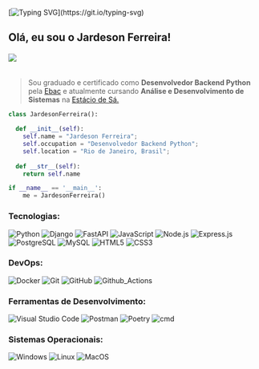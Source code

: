 
[![Typing SVG](https://readme-typing-svg.herokuapp.com?font=Titillium+Web&size=26&color=F37021&vCenter=true&multiline=true&width=500&lines=Bem-vindo+ao+meu+perfil+do+Github!!)](https://git.io/typing-svg)

## Olá, eu sou o Jardeson Ferreira!

<h6 align="left">
  <b>
    <a href = "mailto:jardesonnferreira@gmail.com"><img src="https://custom-icon-badges.demolab.com/badge/E--mail_para_contato-326dca?style=flat&logo=mail&logoColor=white" target="blank"></a>
  </b>
</h6>

> Sou graduado e certificado como **Desenvolvedor Backend Python** pela <a href="https://ebac.art.br/" target="blank">Ebac</a> e atualmente cursando **Análise e Desenvolvimento de Sistemas** na <a href="https://estacio.br" target="blank">Estácio de Sá.</a>

```python
class JardesonFerreira():
    
  def __init__(self):
    self.name = "Jardeson Ferreira";
    self.occupation = "Desenvolvedor Backend Python";
    self.location = "Rio de Janeiro, Brasil";
  
  def __str__(self):
    return self.name

if __name__ == '__main__':
    me = JardesonFerreira()
```

### Tecnologias:

![Python](https://img.shields.io/badge/-Python-444444?style=flat&logo=python)
![Django](https://img.shields.io/badge/-Django-444444?style=flat&logo=django)
![FastAPI](https://img.shields.io/badge/-FastAPI-444444?style=flat&logo=fastapi)
![JavaScript](https://img.shields.io/badge/-JavaScript-444444?style=flat&logo=javascript)
![Node.js](https://img.shields.io/badge/-Node.js-444444?style=flat&logo=node.js)
![Express.js](https://custom-icon-badges.demolab.com/badge/-Express.js-444444?logo=express-js)
![PostgreSQL](https://custom-icon-badges.demolab.com/badge/-PostgreSQL-444444?logo=postgres)
![MySQL](https://custom-icon-badges.demolab.com/badge/-MySQL-444444?logo=mysqldb)
![HTML5](https://img.shields.io/badge/-HTML5-444444?style=flat&logo=HTML5)
![CSS3](https://img.shields.io/badge/-CSS3-444444?style=flat&logo=CSS3&logoColor=1572B6)

### DevOps:

![Docker](https://img.shields.io/badge/-Docker-444444?style=flat&logo=docker&logoColor=1572B6)
![Git](https://img.shields.io/badge/-Git-444444?style=flat&logo=git)
![GitHub](https://img.shields.io/badge/-Github-444444?style=flat&logo=github)
![Github_Actions](https://img.shields.io/badge/-GitHub_Actions-444444?style=flat&logo=github-actions)

### Ferramentas de Desenvolvimento:

![Visual Studio Code](https://custom-icon-badges.demolab.com/badge/-Visual_Studio_Code-444444?logo=visual-studio-code)
![Postman](https://img.shields.io/badge/-Postman-444444?style=flat&logo=postman)
![Poetry](https://img.shields.io/badge/-Poetry-444444?style=flat&logo=poetry)
![cmd](https://custom-icon-badges.demolab.com/badge/-Command_Line-444444?logo=cmd)

### Sistemas Operacionais:

![Windows](https://custom-icon-badges.demolab.com/badge/Windows-444444?style=flat&logo=windows&logoColor=white)
![Linux](https://img.shields.io/badge/-Linux-444444?style=flat&logo=linux)
![MacOS](https://img.shields.io/badge/-MacOS-444444?style=flat&logo=apple)
